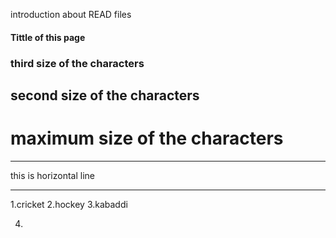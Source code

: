 introduction about READ files
#### Tittle of this page
### third size of the characters
## second size of the characters
# maximum size of the characters

***
this is horizontal line
***

1.cricket
2.hockey
3.kabaddi

4.


